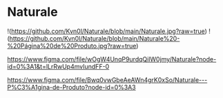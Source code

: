 # Naturale

!(https://github.com/Kvn0l/Naturale/blob/main/Naturale.jpg?raw=true)
!(https://github.com/Kvn0l/Naturale/blob/main/Naturale%20-%20Página%20de%20Produto.jpg?raw=true)

https://www.figma.com/file/wOgW4UnqP9urdqQilW0jmy/Naturale?node-id=0%3A1&t=lLrRwUp4mvIundFF-0

https://www.figma.com/file/Bwq0vwGbeAeAWn4grK0xSo/Naturale---P%C3%A1gina-de-Produto?node-id=0%3A3
